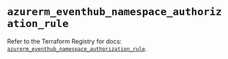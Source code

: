 # `azurerm_eventhub_namespace_authorization_rule`

Refer to the Terraform Registry for docs: [`azurerm_eventhub_namespace_authorization_rule`](https://registry.terraform.io/providers/hashicorp/azurerm/3.103.0/docs/resources/eventhub_namespace_authorization_rule).
